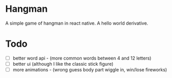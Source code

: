 
# Hangman

A simple game of hangman in react native.  A hello world derivative.

# Todo

* [ ] better word api
      - (more common words between 4 and 12 letters)
* [ ] better ui (although I like the classic stick figure)
* [ ] more animations
      - (wrong guess body part wiggle in, win/lose fireworks)
